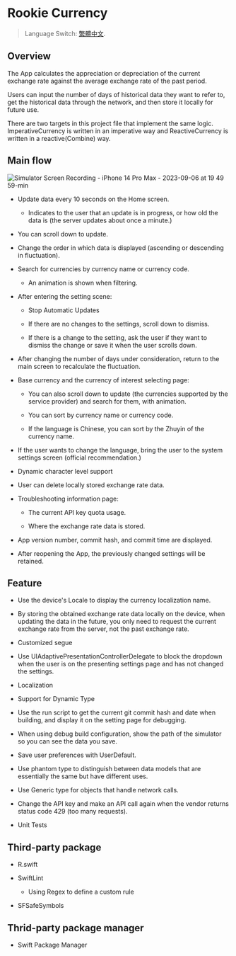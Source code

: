 #  Rookie Currency

> Language Switch: [繁體中文](https://github.com/PangYenChen/RookieCurrency/blob/main/README_CN.md).

## Overview

The App calculates the appreciation or depreciation of the current exchange rate against the average exchange rate of the past period.

Users can input the number of days of historical data they want to refer to, get the historical data through the network, and then store it locally for future use.

There are two targets in this project file that implement the same logic. ImperativeCurrency is written in an imperative way and ReactiveCurrency is written in a reactive(Combine) way.

## Main flow

![Simulator Screen Recording - iPhone 14 Pro Max - 2023-09-06 at 19 49 59-min](https://github.com/PangYenChen/RookieCurrency/assets/50511308/67e21ce3-921d-46cb-a877-c50955016ef9)

- Update data every 10 seconds on the Home screen.
    
    - Indicates to the user that an update is in progress, or how old the data is (the server updates about once a minute.)
    
- You can scroll down to update.
 
- Change the order in which data is displayed (ascending or descending in fluctuation).

- Search for currencies by currency name or currency code.

    - An animation is shown when filtering.

- After entering the setting scene:

    - Stop Automatic Updates
    
    - If there are no changes to the settings, scroll down to dismiss.
    
    - If there is a change to the setting, ask the user if they want to dismiss the change or save it when the user scrolls down.

- After changing the number of days under consideration, return to the main screen to recalculate the fluctuation. 

- Base currency and the currency of interest selecting page:

    - You can also scroll down to update (the currencies supported by the service provider) and search for them, with animation.
    
    - You can sort by currency name or currency code.
    
    - If the language is Chinese, you can sort by the Zhuyin of the currency name.

- If the user wants to change the language, bring the user to the system settings screen (official recommendation.)

- Dynamic character level support

- User can delete locally stored exchange rate data. 

- Troubleshooting information page:
    
    - The current API key quota usage.
    
    - Where the exchange rate data is stored.

- App version number, commit hash, and commit time are displayed.

- After reopening the App, the previously changed settings will be retained.

## Feature

- Use the device's Locale to display the currency localization name.

- By storing the obtained exchange rate data locally on the device, when updating the data in the future, you only need to request the current exchange rate from the server, not the past exchange rate.

- Customized segue

- Use UIAdaptivePresentationControllerDelegate to block the dropdown when the user is on the presenting settings page and has not changed the settings.

- Localization

- Support for Dynamic Type

- Use the run script to get the current git commit hash and date when building, and display it on the setting page for debugging.

- When using debug build configuration, show the path of the simulator so you can see the data you save.

- Save user preferences with UserDefault.

- Use phantom type to distinguish between data models that are essentially the same but have different uses.

- Use Generic type for objects that handle network calls.

- Change the API key and make an API call again when the vendor returns status code 429 (too many requests).
 
- Unit Tests

## Third-party package

- R.swift

- SwiftLint
    - Using Regex to define a custom rule

- SFSafeSymbols

## Thrid-party package manager

- Swift Package Manager
